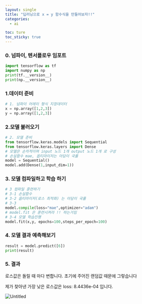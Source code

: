 ```yaml
---
layout: single
title: "딥러닝으로 x = y 함수식을 만들어보자!!"
categories:
  - ai

toc: ture
toc_sticky: true
---
```


<!-- 위는 머릿말임 아래부터 포스트 본문 -->

### 0. 넘파이, 텐서플로우 임포트

```python
import tensorflow as tf
import numpy as np
print(tf.__version__)
print(np.__version__)
```

### 1.데이터 준비

```python
# 1. 넘파이 어레이 형식 지정데이터
x = np.array([1,2,3])
y = np.array([1,2,3])
```

### 2.모델 불러오기

```python
# 2. 모델 준비
from tensorflow.keras.models import Sequential
from tensorflow.keras.layers import Dense
# 모델은 순차적이며 input 노드 1개 output 노드 1개 로 구성
# 손실함수 mae, 옵티마이저는 아담이 국룰
model = Sequential()
model.add(Dense(1,input_dim=1))
```

### 3. 모델 컴파일하고 학습 하기

```python
# 3 컴파일 훈련하기
# 3-1 손실함수
# 3-2 옵티마이저(로스 최적화) 는 아담이 국룰
# 3-3
model.compile(loss="mae",optimizer="adam")
# model.fit 은 훈련시켜라 !! 하는거임
# 3-4 모델 학습진행
model.fit(x,y, epochs=100,steps_per_epoch=100)
```

### 4. 모델 결과 예측해보기

```python
result = model.predict([6])
print(result)
```

### 5. 결과

로스값은 돌릴 때 마다 변합니다. 초기에 주어진 랜덤값 때문에 그렇습니다

제가 찾아낸 가장 낮은 로스값은 loss: 8.4436e-04 입니다.

![Untitled](%E1%84%83%E1%85%B5%E1%86%B8%E1%84%85%E1%85%A5%E1%84%82%E1%85%B5%E1%86%BC%E1%84%8B%E1%85%B3%E1%84%85%E1%85%A9%20x%20=%20y%20%E1%84%92%E1%85%A1%E1%86%B7%E1%84%89%E1%85%AE%E1%84%89%E1%85%B5%E1%86%A8%E1%84%8B%E1%85%B3%E1%86%AF%20%E1%84%86%E1%85%A1%E1%86%AB%E1%84%83%E1%85%B3%E1%86%AF%E1%84%8B%E1%85%A5%E1%84%87%E1%85%A9%E1%84%8C%E1%85%A1!!%20e10577f33c67408ba5934b588afbcbd4/Untitled.png)
